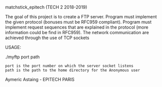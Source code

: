 matchstick_epitech (TECH 2 2018-2019)

The goal of this project is to create a FTP server.
Program must implement the given protocol (bonuses must be RFC959 compliant).
Program must implement request sequences that are explained in the protocol (more information could be
find in RFC959).
The network communication are achieved through the use of TCP sockets

USAGE: 

./myftp port path
    
    port is the port number on which the server socket listens
    path is the path to the home directory for the Anonymous user
    
Aymeric Astaing - EPITECH PARIS
